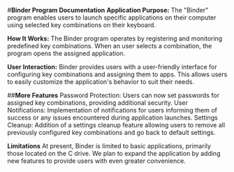 #**Binder Program Documentation**
**Application Purpose:**
The "Binder" program enables users to launch specific applications on their computer using selected key combinations on their keyboard.

**How It Works:**
The Binder program operates by registering and monitoring predefined key combinations. When an user selects a combination, the program opens the assigned application.

**User Interaction:**
Binder provides users with a user-friendly interface for configuring key combinations and assigning them to apps. This allows users to easily customize the application's behavior to suit their needs.

##**More Features**
Password Protection: Users can now set passwords for assigned key combinations, providing additional security.
User Notifications: Implementation of notifications for users informing them of success or any issues encountered during application launches.
Settings Cleanup: Addition of a settings cleanup feature allowing users to remove all previously configured key combinations and go back to default settings.

**Limitations**
At present, Binder is limited to basic applications, primarily those located on the C drive. We plan to expand the application by adding new features to provide users with even greater convenience.
